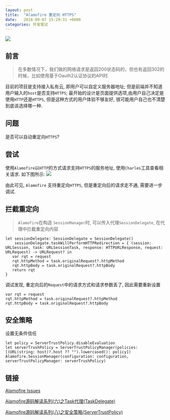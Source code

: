 ```yaml
---
layout: post
title:  "Alamofire 重定向 HTTPS"
date:   2018-09-07 15:29:31 +0800
categories: 开发笔记
---
```


![](http://yuqiangcoder.com/assets/postImages/ios/201809/0.jpg)

## 前言
> 在多数情况下，我们做的网络请求是返回200状态码的，但也有返回302的时候，比如使用基于Oauth2认证协议的API时.

目前的项目是支持接入私有云, 即用户可以自定义服务器地址;
但是前端并不知道用户输入的`host`是否支持`HTTPS`; 
最开始的设计是页面提供选项,由用户自己决定是使用`HTTP`还是`HTTPS`, 但是这种方式的用户体验不够友好, 很可能用户自己也不清楚到底该选择哪一种.

## 问题
是否可以自动重定向`HTTPS`?

## 尝试
使用`Alamofire`以`HTTP`的方式请求支持`HTTPS`的服务地址, 使用`Charles`工具查看相关请求.
如下图所示:
![](http://yuqiangcoder.com/assets/postImages/ios/201809/1.png)

由此可见, `Alamofire` 支持重定向`HTTPS`, 但是重定向后的请求走不通, 需要进一步调试.

## 拦截重定向
> `Alamofire`在构造 `SessionManager`时, 可以传入代理`SessionDelegate`, 在代理中拦截重定向内容

```
let sessionDelegate: SessionDelegate = SessionDelegate()
    sessionDelegate.taskWillPerformHTTPRedirection = { (session: URLSession, task: URLSessionTask, response: HTTPURLResponse, request: URLRequest) -> URLRequest? in
   var rqt = request
   rqt.httpMethod = task.originalRequest?.httpMethod
   rqt.httpBody = task.originalRequest?.httpBody
   return rqt
}
```

调试发现, 重定向后的`Request`中的请求方式和请求参数丢了, 因此需要重新设置

```
var rqt = request
rqt.httpMethod = task.originalRequest?.httpMethod
rqt.httpBody = task.originalRequest?.httpBody
```

## 安全策略
设置无条件信任

```
let policy = ServerTrustPolicy.disableEvaluation
let serverTrushPolicy = ServerTrustPolicyManager(policies: [(URL(string: host)?.host ?? "").lowercased(): policy])
Alamofire.SessionManager(configuration: configuration, serverTrustPolicyManager: serverTrushPolicy)
```

## 链接
[Alamofire Issues](https://github.com/Alamofire/Alamofire/issues/876)

[Alamofire源码解读系列(六)之Task代理(TaskDelegate)](http://www.cnblogs.com/machao/p/6544153.html)

[Alamofire源码解读系列(八)之安全策略(ServerTrustPolicy)](https://www.cnblogs.com/machao/p/6605794.html)

[jekyll-docs]: https://jekyllrb.com/docs/home
[jekyll-gh]:   https://github.com/jekyll/jekyll
[jekyll-talk]: https://talk.jekyllrb.com/

